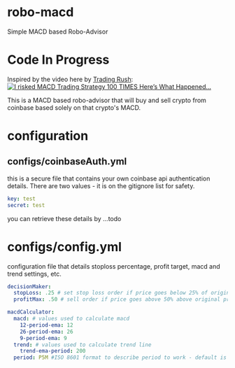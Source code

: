 # robo-macd
Simple MACD based Robo-Advisor

# Code In Progress

Inspired by the video here by [Trading Rush](https://www.youtube.com/watch?v=nmffSjdZbWQ):
[![I risked MACD Trading Strategy 100 TIMES Here’s What Happened...](https://img.youtube.com/vi/nmffSjdZbWQ/0.jpg)](https://www.youtube.com/watch?v=nmffSjdZbWQ)

This is a MACD based robo-advisor that will buy and sell crypto from coinbase based solely on that crypto's MACD.

# configuration
## configs/coinbaseAuth.yml
this is a secure file that contains your own coinbase api authentication details. There are two values - it is on the gitignore list for safety.
```yaml
key: test
secret: test
```
you can retrieve these details by ...todo

# configs/config.yml
configuration file that details stoploss percentage, profit target, macd and trend settings, etc.
```yaml
decisionMaker:
  stopLoss: .25 # set stop loss order if price goes below 25% of original price
  profitMax: .50 # sell order if price goes above 50% above original price

macdCalculator:
  macd: # values used to calculate macd
    12-period-ema: 12
    26-period-ema: 26
    9-period-ema: 9
  trend: # values used to calculate trend line
    trend-ema-period: 200
  period: P5M #ISO 8601 format to describe period to work - default is 5 minutes
  ```
